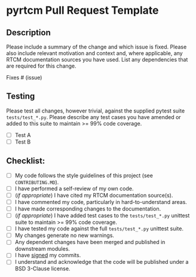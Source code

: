 # pyrtcm Pull Request Template

## Description

Please include a summary of the change and which issue is fixed. Please also include relevant motivation and context and, where applicable, any RTCM documentation sources you have used. List any dependencies that are required for this change.

Fixes # (issue)

## Testing

Please test all changes, however trivial, against the supplied pytest suite `tests/test_*.py`. Please describe any test cases you have amended or added to this suite to maintain >= 99% code coverage.

- [ ] Test A
- [ ] Test B

## Checklist:

- [ ] My code follows the style guidelines of this project (see `CONTRIBUTING.MD`).
- [ ] I have performed a self-review of my own code.
- [ ] (*if appropriate*) I have cited my RTCM documentation source(s).
- [ ] I have commented my code, particularly in hard-to-understand areas.
- [ ] I have made corresponding changes to the documentation.
- [ ] (*if appropriate*) I have added test cases to the `tests/test_*.py` unittest suite to maintain >= 99% code coverage.
- [ ] I have tested my code against the full `tests/test_*.py` unittest suite.
- [ ] My changes generate no new warnings.
- [ ] Any dependent changes have been merged and published in downstream modules.
- [ ] I have [signed](https://docs.github.com/en/authentication/managing-commit-signature-verification/signing-commits) my commits.
- [ ] I understand and acknowledge that the code will be published under a BSD 3-Clause license.
